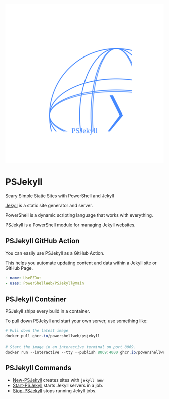 <div align='center'>
<img src='Assets/PSJekyll-Animated.svg' />
</div>

# PSJekyll

Scary Simple Static Sites with PowerShell and Jekyll

[Jekyll](https://jekyllrb.com) is a static site generator and server.

PowerShell is a dynamic scripting language that works with everything.

PSJekyll is a PowerShell module for managing Jekyll websites.

## PSJekyll GitHub Action

You can easily use PSJekyll as a GitHub Action.

This helps you automate updating content and data within a Jekyll site or GitHub Page.

~~~yaml
- name: UseEZOut
- uses: PowerShellWeb/PSJekyll@main
~~~

## PSJekyll Container

PSJekyll ships every build in a container.

To pull down PSJekyll and start your own server, use something like:

~~~PowerShell
# Pull down the latest image
docker pull ghcr.io/powershellweb/psjekyll

# Start the image in an interactive terminal on port 8069.
docker run --interactive --tty --publish 8069:4000 ghcr.io/powershellweb/psjekyll
~~~

## PSJekyll Commands

* [New-PSJekyll](New-PSJekyll) creates sites with `jekyll new`
* [Start-PSJekyll](Start-PSJekyll) starts Jekyll servers in a job.
* [Stop-PSJekyll](Stop-PSJekyll) stops running Jekyll jobs.